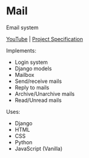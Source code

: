 # Mail

Email system

[YouTube](https://www.youtube.com/watch?v=9XJhjJMJKc0) |
[Project Specification](https://cs50.harvard.edu/web/2020/projects/3/mail/)

Implements:
- Login system
- Django models
- Mailbox
- Send/receive mails
- Reply to mails
- Archive/Unarchive mails
- Read/Unread mails

Uses:
- Django
- HTML
- CSS
- Python
- JavaScript (Vanilla)
